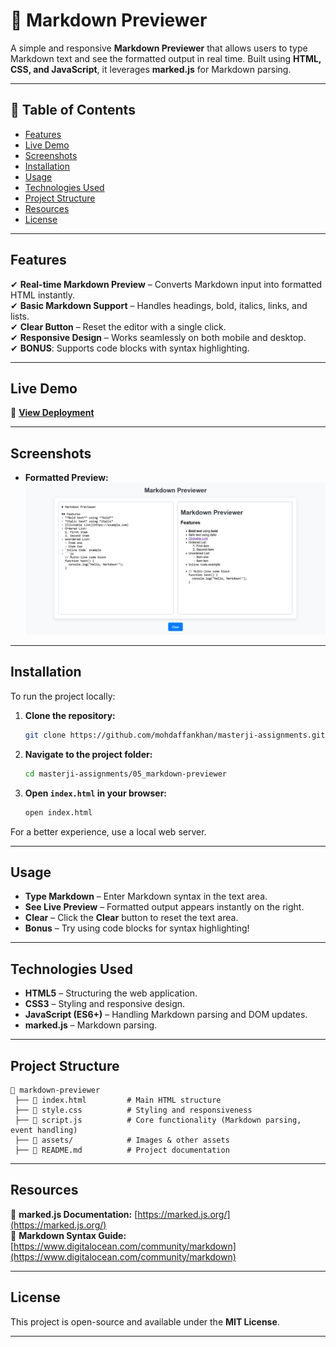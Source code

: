 # 📝 Markdown Previewer  

A simple and responsive **Markdown Previewer** that allows users to type Markdown text and see the formatted output in real time. Built using **HTML, CSS, and JavaScript**, it leverages **marked.js** for Markdown parsing.

---

## 📌 Table of Contents  

- [Features](#features)  
- [Live Demo](#live-demo)  
- [Screenshots](#screenshots)  
- [Installation](#installation)  
- [Usage](#usage)  
- [Technologies Used](#technologies-used)  
- [Project Structure](#project-structure)  
- [Resources](#resources)  
- [License](#license)  

---

## Features  

✔ **Real-time Markdown Preview** – Converts Markdown input into formatted HTML instantly.  
✔ **Basic Markdown Support** – Handles headings, bold, italics, links, and lists.  
✔ **Clear Button** – Reset the editor with a single click.  
✔ **Responsive Design** – Works seamlessly on both mobile and desktop.  
✔ **BONUS**: Supports code blocks with syntax highlighting.  

---

## Live Demo  

🔗 **[View Deployment](https://mohdaffankhan.github.io/masterji-assignments/05_markdown-previewer/index.html)**  

---

## Screenshots  

- **Formatted Preview:**  
  ![Formatted Preview](assets/screenshot.png)  

---

## Installation  

To run the project locally:  

1. **Clone the repository:**  
   ```sh
   git clone https://github.com/mohdaffankhan/masterji-assignments.git
   ```  
2. **Navigate to the project folder:**  
   ```sh
   cd masterji-assignments/05_markdown-previewer
   ```  
3. **Open `index.html` in your browser:**  
   ```sh
   open index.html
   ```  

For a better experience, use a local web server.  

---

## Usage  

- **Type Markdown** – Enter Markdown syntax in the text area.  
- **See Live Preview** – Formatted output appears instantly on the right.  
- **Clear** – Click the **Clear** button to reset the text area.  
- **Bonus** – Try using code blocks for syntax highlighting!  

---

## Technologies Used  

- **HTML5** – Structuring the web application.  
- **CSS3** – Styling and responsive design.  
- **JavaScript (ES6+)** – Handling Markdown parsing and DOM updates.  
- **marked.js** – Markdown parsing.  

---

## Project Structure  

```
📂 markdown-previewer
 ├── 📄 index.html         # Main HTML structure
 ├── 📄 style.css          # Styling and responsiveness
 ├── 📄 script.js          # Core functionality (Markdown parsing, event handling)
 ├── 📂 assets/            # Images & other assets
 ├── 📄 README.md          # Project documentation
```

---

## Resources  

📌 **marked.js Documentation:** [https://marked.js.org/](https://marked.js.org/)  
📌 **Markdown Syntax Guide:** [https://www.digitalocean.com/community/markdown](https://www.digitalocean.com/community/markdown)  

---

## License  

This project is open-source and available under the **MIT License**.  

---

